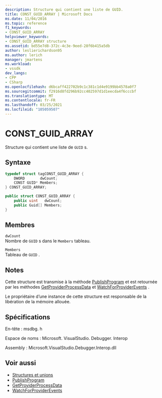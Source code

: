 ```yaml
---
description: Structure qui contient une liste de GUID.
title: CONST_GUID_ARRAY | Microsoft Docs
ms.date: 11/04/2016
ms.topic: reference
f1_keywords:
- CONST_GUID_ARRAY
helpviewer_keywords:
- CONST_GUID_ARRAY structure
ms.assetid: bd55e7d8-372c-4c3e-9eed-28f6b415a5db
author: leslierichardson95
ms.author: lerich
manager: jmartens
ms.workload:
- vssdk
dev_langs:
- CPP
- CSharp
ms.openlocfilehash: d6bcaff422702b9c1c381c1d4e9199bb4578a0f7
ms.sourcegitcommit: f2916d8fd296b92cc402597d1d1eecda4f6cccbf
ms.translationtype: MT
ms.contentlocale: fr-FR
ms.lasthandoff: 03/25/2021
ms.locfileid: "105059507"
---
```

# <a name="const_guid_array"></a>CONST_GUID_ARRAY
Structure qui contient une liste de `GUID` s.

## <a name="syntax"></a>Syntaxe

```cpp
typedef struct tagCONST_GUID_ARRAY {
    DWORD       dwCount;
    CONST GUID* Members;
} CONST_GUID_ARRAY;
```

```csharp
public struct CONST_GUID_ARRAY {
    public uint   dwCount;
    public Guid[] Members;
}
```

## <a name="members"></a>Membres
`dwCount`\
Nombre de `GUID` s dans le `Members` tableau.

`Members`\
Tableau de `GUID` .

## <a name="remarks"></a>Notes
Cette structure est transmise à la méthode [PublishProgram](../../../extensibility/debugger/reference/idebugprogrampublisher2-publishprogram.md) et est retournée par les méthodes [GetProviderProcessData](../../../extensibility/debugger/reference/idebugprogramprovider2-getproviderprocessdata.md) et [WatchForProviderEvents](../../../extensibility/debugger/reference/idebugprogramprovider2-watchforproviderevents.md) .

Le propriétaire d’une instance de cette structure est responsable de la libération de la mémoire allouée.

## <a name="requirements"></a>Spécifications
En-tête : msdbg. h

Espace de noms : Microsoft. VisualStudio. Debugger. Interop

Assembly : Microsoft.VisualStudio.Debugger.Interop.dll

## <a name="see-also"></a>Voir aussi
- [Structures et unions](../../../extensibility/debugger/reference/structures-and-unions.md)
- [PublishProgram](../../../extensibility/debugger/reference/idebugprogrampublisher2-publishprogram.md)
- [GetProviderProcessData](../../../extensibility/debugger/reference/idebugprogramprovider2-getproviderprocessdata.md)
- [WatchForProviderEvents](../../../extensibility/debugger/reference/idebugprogramprovider2-watchforproviderevents.md)
